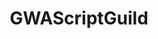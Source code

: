 ---
title: GWAScriptGuild
crosslinks:
- gonewildaudio
- audiosexual
- LittleMissAphrodite
- NSFW411
- Evesgarden
- raerth
---